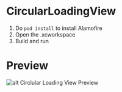 # CircularLoadingView

1. Do `pod install` to install Alamofire
2. Open the .xcworkspace
3. Build and run

# Preview

![alt Circlular Loading View Preview](http://gph.is/2uyZvle)
